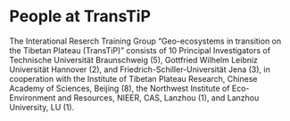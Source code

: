 # People at TransTiP

The Interational Reserch Training Group “Geo-ecosystems in transition on the Tibetan Plateau (TransTiP)” consists of 10 Principal Investigators of Technische Universität Braunschweig (5), Gottfried Wilhelm Leibniz Universität Hannover (2), and Friedrich-Schiller-Universität Jena (3), in cooperation with the Institute of Tibetan Plateau Research, Chinese Academy of Sciences, Beijing (8), the Northwest Institute of Eco-Environment and Resources, NIEER, CAS, Lanzhou (1), and Lanzhou University, LU (1).
